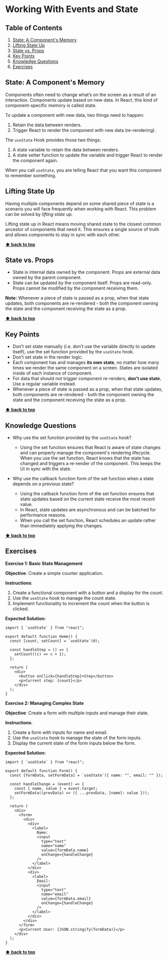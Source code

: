 # Working With Events and State

## Table of Contents

1. [State: A Component's Memory](#state-a-components-memory)
1. [Lifting State Up](#lifting-state-up)
1. [State vs. Props](#state-vs-props)
1. [Key Points](#key-points)
1. [Knowledge Questions](#knowledge-questions)
1. [Exercises](#exercises)

## State: A Component's Memory

Components often need to change what’s on the screen as a result of an interaction. Components update based on new data. In React, this kind of component-specific memory is called state.

To update a component with new data, two things need to happen:

1. Retain the data between renders.
1. Trigger React to render the component with new data (re-rendering).

The `useState` Hook provides those two things:

1. A state variable to retain the data between renders.
1. A state setter function to update the variable and trigger React to render the component again.

When you call `useState`, you are telling React that you want this component to remember something.

## Lifting State Up

Having multiple components depend on some shared piece of state is a scenario you will face frequently when working with React. This problem can be solved by _lifting state up._

Lifting state up in React means moving shared state to the closest common ancestor of components that need it. This ensures a single source of truth and allows components to stay in sync with each other.

**[⬆ back to top](#table-of-contents)**

## State vs. Props

- State is internal data owned by the component. Props are external data owned by the parent component.
- State can be updated by the component itself. Props are read-only. Props cannot be modified by the component receiving them.

**Note:** Whenever a piece of state is passed as a prop, when that state updates, both components are re-rendered - both the component owning the state
and the component receiving the state as a prop.

**[⬆ back to top](#table-of-contents)**

## Key Points

- Don’t set state manually (i.e. don’t use the variable directly to update itself), use the set function provided by the `useState` hook.
- Don’t set state in the render logic.
- Each component has and manages **its own state**, no matter how many times we render the same component on a screen. States are isolated inside of each instance of component.
- For data that should not trigger component re-renders, **don't use state.** Use a regular variable instead.
- Whenever a piece of state is passed as a prop, when that state updates, both components are re-rendered - both the component owning the state and the component receiving the state as a prop.

**[⬆ back to top](#table-of-contents)**

## Knowledge Questions

- Why use the set function provided by the `useState` hook?

  - Using the set function ensures that React is aware of state changes and can properly manage the component's rendering lifecycle. When you use the set function, React knows that the state has changed and triggers a re-render of the component. This keeps the UI in sync with the state.

- Why use the callback function form of the set function when a state depends on a previous state?

  - Using the callback function form of the set function ensures that state updates based on the current state receive the most recent value.
  - In React, state updates are asynchronous and can be batched for performance reasons.
  - When you call the set function, React schedules an update rather than immediately applying the changes.

**[⬆ back to top](#table-of-contents)**

## Exercises

**Exercise 1: Basic State Management**

**Objective**: Create a simple counter application.

**Instructions**:

1. Create a functional component with a button and a display for the count.
2. Use the `useState` hook to manage the count state.
3. Implement functionality to increment the count when the button is clicked.

**Expected Solution:**

```
import { `useState` } from "react";

export default function Home() {
  const [count, setCount] = `useState`(0);

  const handleStep = () => {
    setCount((c) => c + 1);
  };

  return (
    <div>
      <button onClick={handleStep}>Step</button>
      <p>Current step: {count}</p>
    </div>
  );
}
```

**Exercise 2: Managing Complex State**

**Objective**: Create a form with multiple inputs and manage their state.

**Instructions**:

1. Create a form with inputs for name and email.
2. Use the `useState` hook to manage the state of the form inputs.
3. Display the current state of the form inputs below the form.

**Expected Solution:**

```
import { `useState` } from "react";

export default function Form() {
  const [formData, setFormData] = `useState`({ name: "", email: "" });

  const handleChange = (event) => {
    const { name, value } = event.target;
    setFormData((prevData) => ({ ...prevData, [name]: value }));
  };

  return (
    <div>
      <form>
        <div>
          <div>
            <label>
              Name:
              <input
                type="text"
                name="name"
                value={formData.name}
                onChange={handleChange}
              />
            </label>
          </div>
          <div>
            <label>
              Email:
              <input
                type="text"
                name="email"
                value={formData.email}
                onChange={handleChange}
              />
            </label>
          </div>
        </div>
      </form>
      <p>Current User: {JSON.stringify(formData)}</p>
    </div>
  );
}
```

**[⬆ back to top](#table-of-contents)**
